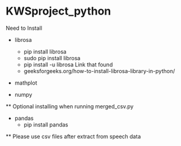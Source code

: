 # KWSproject_python

Need to Install

- librosa

    - pip install librosa 
    - sudo pip install librosa
    - pip install -u librosa
Link that found
    - geeksforgeeks.org/how-to-install-librosa-library-in-python/

- mathplot
- numpy

** Optional installing when running merged_csv.py
- pandas
    - pip install pandas

** Please use csv files after extract from speech data 